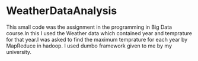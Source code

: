 # WeatherDataAnalysis

This small code was the assignment in the programming in Big Data course.In this I used the Weather data which contained year and temprature 
for that year.I was asked to find the maximum temprature for each year by MapReduce in hadoop. I used dumbo framework given to me by my university.

